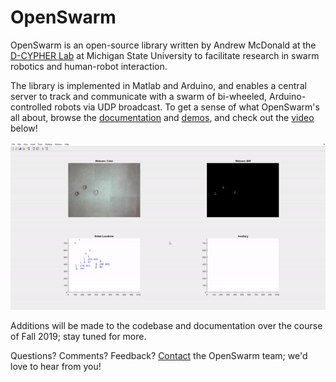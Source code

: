 # OpenSwarm

OpenSwarm is an open-source library written by Andrew McDonald at the [D-CYPHER Lab](https://www.egr.msu.edu/d-cypher/) at Michigan State University to facilitate research in swarm robotics and human-robot interaction.

The library is implemented in Matlab and Arduino, and enables a central server to track and communicate with a swarm of bi-wheeled, Arduino-controlled robots via UDP broadcast. To get a sense of what OpenSwarm's all about, browse the [documentation](Docs/00-Table-of-Contents.md) and [demos](Docs/05-Demos.md), and check out the [video](https://drive.google.com/file/d/1sg5UwmmTrKHravdvXssg3EsE5B3mb11p/preview) below!

[![](Docs/Images/SwarmCircleThumbnail.gif)](https://drive.google.com/file/d/1sg5UwmmTrKHravdvXssg3EsE5B3mb11p/preview)

Additions will be made to the codebase and documentation over the course of Fall 2019; stay tuned for more.

Questions? Comments? Feedback? [Contact](Docs/A2-Contact.md) the OpenSwarm team; we'd love to hear from you!
